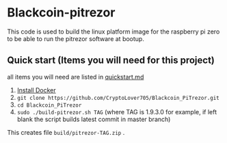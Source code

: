 # Blackcoin-pitrezor
This code is used to build the linux platform image for the raspberry pi zero to be able to run the pitrezor software at bootup.

## Quick start (Items you will need for this project)
all items you will need are listed in [quickstart.md](https://github.com/CryptoLover705/Blackcoin_PiTrezor/blob/main/quickstart.md)



1. [Install Docker](https://docs.docker.com/engine/installation/)
2. `git clone https://github.com/CryptoLover705/Blackcoin_PiTrezor.git`
3. `cd Blackcoin_PiTrezor`
4. `sudo ./build-pitrezor.sh TAG` (where TAG is 1.9.3.0 for example, if left blank the script builds latest commit in master branch)

This creates file `build/pitrezor-TAG.zip` .

